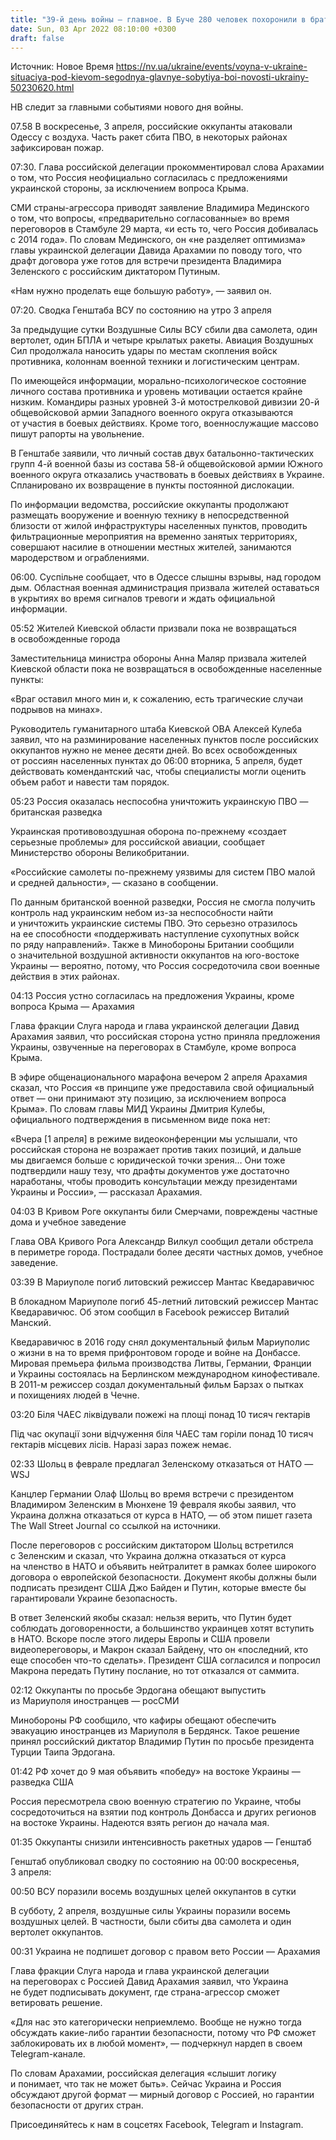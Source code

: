 ```yaml
---
title: "39-й день войны — главное. В Буче 280 человек похоронили в братских могилах, Россия устно согласилась на предложения Украины"
date: Sun, 03 Apr 2022 08:10:00 +0300
draft: false
---
```

Источник: Новое Время https://nv.ua/ukraine/events/voyna-v-ukraine-situaciya-pod-kievom-segodnya-glavnye-sobytiya-boi-novosti-ukrainy-50230620.html


 НВ следит за главными событиями нового дня войны.

07.58 В воскресенье, 3 апреля, российские оккупанты атаковали Одессу с воздуха. Часть ракет сбита ПВО, в некоторых районах зафиксирован пожар.

07:30. Глава российской делегации прокомментировал слова Арахамии о том, что Россия неофициально согласилась с предложениями украинской стороны, за исключением вопроса Крыма.

СМИ страны-агрессора приводят заявление Владимира Мединского о том, что вопросы, «предварительно согласованные» во время переговоров в Стамбуле 29 марта, «и есть то, чего Россия добивалась с 2014 года». По словам Мединского, он «не разделяет оптимизма» главы украинской делегации Давида Арахамии по поводу того, что драфт договора уже готов для встречи президента Владимира Зеленского с российским диктатором Путиным.

«Нам нужно проделать еще большую работу», — заявил он.

07:20. Сводка Генштаба ВСУ по состоянию на утро 3 апреля

За предыдущие сутки Воздушные Силы ВСУ сбили два самолета, один вертолет, один БПЛА и четыре крылатых ракеты. Авиация Воздушных Сил продолжала наносить удары по местам скопления войск противника, колоннам военной техники и логистическим центрам.

По имеющейся информации, морально-психологическое состояние личного состава противника и уровень мотивации остается крайне низким. Командиры разных уровней 3-й мотострелковой дивизии 20-й общевойсковой армии Западного военного округа отказываются от участия в боевых действиях. Кроме того, военнослужащие массово пишут рапорты на увольнение.

В Генштабе заявили, что личный состав двух батальонно-тактических групп 4-й военной базы из состава 58-й общевойсковой армии Южного военного округа отказались участвовать в боевых действиях в Украине. Спланировано их возвращение в пункты постоянной дислокации.

По информации ведомства, российские оккупанты продолжают размещать вооружение и военную технику в непосредственной близости от жилой инфраструктуры населенных пунктов, проводить фильтрационные мероприятия на временно занятых территориях, совершают насилие в отношении местных жителей, занимаются мародерством и ограблениями.

06:00. Суспільне сообщает, что в Одессе слышны взрывы, над городом дым. Областная военная администрация призвала жителей оставаться в укрытиях во время сигналов тревоги и ждать официальной информации.

05:52 Жителей Киевской области призвали пока не возвращаться в освобожденные города

Заместительница министра обороны Анна Маляр призвала жителей Киевской области пока не возвращаться в освобожденные населенные пункты:

«Враг оставил много мин и, к сожалению, есть трагические случаи подрывов на минах».

Руководитель гуманитарного штаба Киевской ОВА Алексей Кулеба заявил, что на разминирование населенных пунктов после российских оккупантов нужно не менее десяти дней. Во всех освобожденных от россиян населенных пунктах до 06:00 вторника, 5 апреля, будет действовать комендантский час, чтобы специалисты могли оценить объем работ и навести там порядок.

05:23 Россия оказалась неспособна уничтожить украинскую ПВО — британская разведка

Украинская противовоздушная оборона по-прежнему «создает серьезные проблемы» для российской авиации, сообщает Министерство обороны Великобритании.

«Российские самолеты по-прежнему уязвимы для систем ПВО малой и средней дальности», — сказано в сообщении.

По данным британской военной разведки, Россия не смогла получить контроль над украинским небом из-за неспособности найти и уничтожить украинские системы ПВО. Это серьезно отразилось на ее способности «поддерживать наступление сухопутных войск по ряду направлений». Также в Минобороны Британии сообщили о значительной воздушной активности оккупантов на юго-востоке Украины — вероятно, потому, что Россия сосредоточила свои военные действия в этих районах.

04:13 Россия устно согласилась на предложения Украины, кроме вопроса Крыма — Арахамия

Глава фракции Слуга народа и глава украинской делегации Давид Арахамия заявил, что российская сторона устно приняла предложения Украины, озвученные на переговорах в Стамбуле, кроме вопроса Крыма.

В эфире общенационального марафона вечером 2 апреля Арахамия сказал, что Россия «в принципе уже предоставила свой официальный ответ — они принимают эту позицию, за исключением вопроса Крыма». По словам главы МИД Украины Дмитрия Кулебы, официального подтверждения в письменном виде пока нет:

«Вчера [1 апреля] в режиме видеоконференции мы услышали, что российская сторона не возражает против таких позиций, и дальше мы двигаемся больше с юридической точки зрения… Они тоже подтвердили нашу тезу, что драфты документов уже достаточно наработаны, чтобы проводить консультации между президентами Украины и России», — рассказал Арахамия.

04:03 В Кривом Роге оккупанты били Смерчами, повреждены частные дома и учебное заведение

Глава ОВА Кривого Рога Александр Вилкул сообщил детали обстрела в периметре города. Пострадали более десяти частных домов, учебное заведение.

03:39 В Мариуполе погиб литовский режиссер Мантас Кведаравичюс

В блокадном Мариуполе погиб 45-летний литовский режиссер Мантас Кведаравичюс. Об этом сообщил в Facebook режиссер Виталий Манский.

Кведаравичюс в 2016 году снял документальный фильм Мариуполис о жизни в на то время прифронтовом городе и войне на Донбассе. Мировая премьера фильма производства Литвы, Германии, Франции и Украины состоялась на Берлинском международном кинофестивале. В 2011-м режиссер создал документальный фильм Барзах о пытках и похищениях людей в Чечне.

03:20 Біля ЧАЕС ліквідували пожежі на площі понад 10 тисяч гектарів

Під час окупації зони відчуження біля ЧАЕС там горіли понад 10 тисяч гектарів місцевих лісів. Наразі зараз пожеж немає.

02:33 Шольц в феврале предлагал Зеленскому отказаться от НАТО — WSJ

Канцлер Германии Олаф Шольц во время встречи с президентом Владимиром Зеленским в Мюнхене 19 февраля якобы заявил, что Украина должна отказаться от курса в НАТО, — об этом пишет газета The Wall Street Journal со ссылкой на источники.

После переговоров с российским диктатором Шольц встретился с Зеленским и сказал, что Украина должна отказаться от курса на членство в НАТО и объявить нейтралитет в рамках более широкого договора о европейской безопасности. Документ якобы должны были подписать президент США Джо Байден и Путин, которые вместе бы гарантировали Украине безопасность.

В ответ Зеленский якобы сказал: нельзя верить, что Путин будет соблюдать договоренности, а большинство украинцев хотят вступить в НАТО. Вскоре после этого лидеры Европы и США провели видеопереговоры, и Макрон сказал Байдену, что он «последний, кто еще способен что-то сделать». Президент США согласился и попросил Макрона передать Путину послание, но тот отказался от саммита.

02:12 Оккупанты по просьбе Эрдогана обещают выпустить из Мариуполя иностранцев — росСМИ

Минобороны РФ сообщило, что кафиры обещают обеспечить эвакуацию иностранцев из Мариуполя в Бердянск. Такое решение принял российский диктатор Владимир Путин по просьбе президента Турции Таипа Эрдогана.

01:42 РФ хочет до 9 мая объявить «победу» на востоке Украины — разведка США

Россия пересмотрела свою военную стратегию по Украине, чтобы сосредоточиться на взятии под контроль Донбасса и других регионов на востоке Украины. Надеются взять регион до начала мая.

01:35 Оккупанты снизили интенсивность ракетных ударов — Генштаб

Генштаб опубликовал сводку по состоянию на 00:00 воскресенья, 3 апреля:

00:50 ВСУ поразили восемь воздушных целей оккупантов в сутки

В субботу, 2 апреля, воздушные силы Украины поразили восемь воздушных целей. В частности, были сбиты два самолета и один вертолет оккупантов.

00:31 Украина не подпишет договор с правом вето России — Арахамия

Глава фракции Слуга народа и глава украинской делегации на переговорах с Россией Давид Арахамия заявил, что Украина не будет подписывать документ, где страна-агрессор сможет ветировать решение.

«Для нас это категорически неприемлемо. Вообще не нужно тогда обсуждать какие-либо гарантии безопасности, потому что РФ сможет заблокировать их в любой момент», — подчеркнул нардеп в своем Telegram-канале.

По словам Арахамии, российская делегация «слышит логику и понимает, что так не может быть». Сейчас Украина и Россия обсуждают другой формат — мирный договор с Россией, но гарантии безопасности от других стран.

Присоединяйтесь к нам в соцсетях Facebook, Telegram и Instagram.
